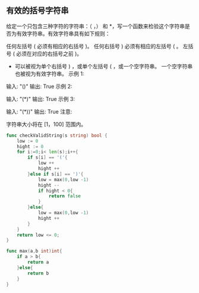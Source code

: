 ## 有效的括号字符串
给定一个只包含三种字符的字符串：（ ，） 和 *，写一个函数来检验这个字符串是否为有效字符串。有效字符串具有如下规则：

任何左括号 ( 必须有相应的右括号 )。
任何右括号 ) 必须有相应的左括号 ( 。
左括号 ( 必须在对应的右括号之前 )。
* 可以被视为单个右括号 ) ，或单个左括号 ( ，或一个空字符串。
一个空字符串也被视为有效字符串。
示例 1:

输入: "()"
输出: True
示例 2:

输入: "(*)"
输出: True
示例 3:

输入: "(*))"
输出: True
注意:

字符串大小将在 [1，100] 范围内。
```go
func checkValidString(s string) bool {
    low := 0
    hight := 0 
    for i:=0;i< len(s);i++{
        if s[i] == '('{
            low ++
            hight ++
        }else if s[i] == ')'{
            low = max(0,low -1)
            hight -- 
            if hight < 0{
                return false
            }
        }else{
            low = max(0,low -1)
            hight ++
        }
    }
    return low <= 0;
}

func max(a,b int)int{
    if a > b{
        return a
    }else{
        return b
    }
}
```
